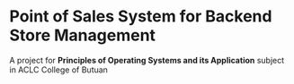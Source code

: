 # Point of Sales System for Backend Store Management

A project for **Principles of Operating Systems and its Application** subject in ACLC College of Butuan
